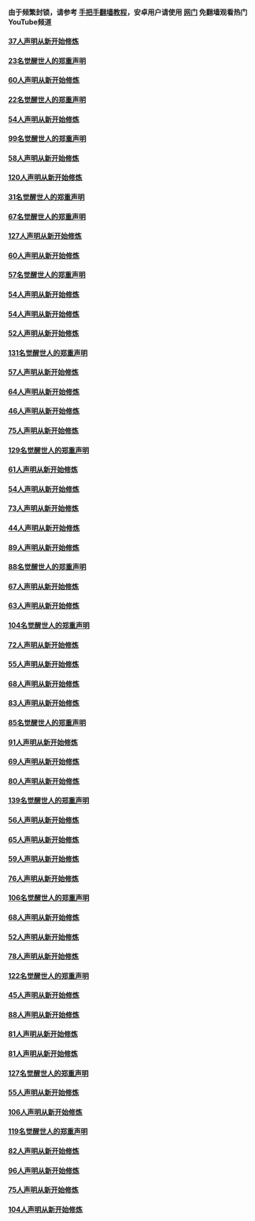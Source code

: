 #### 由于频繁封锁，请参考 [手把手翻墙教程](https://github.com/gfw-breaker/guides/wiki/)，安卓用户请使用 [网门](https://github.com/gfw-breaker/nogfw/blob/master/dl.md?t=02161500) 免翻墙观看热门YouTube频道 

#### [37人声明从新开始修炼](../pages/91/420766.md?t=02161500) 

#### [23名觉醒世人的郑重声明](../pages/91/420765.md?t=02161500) 

#### [60人声明从新开始修炼](../pages/91/420727.md?t=02161500) 

#### [22名觉醒世人的郑重声明](../pages/91/420726.md?t=02161500) 

#### [54人声明从新开始修炼](../pages/91/420529.md?t=02161500) 

#### [99名觉醒世人的郑重声明](../pages/91/420528.md?t=02161500) 

#### [58人声明从新开始修炼](../pages/91/420198.md?t=02161500) 

#### [120人声明从新开始修炼](../pages/91/420141.md?t=02161500) 

#### [31名觉醒世人的郑重声明](../pages/91/420197.md?t=02161500) 

#### [67名觉醒世人的郑重声明](../pages/91/420140.md?t=02161500) 

#### [127人声明从新开始修炼](../pages/91/420082.md?t=02161500) 

#### [60人声明从新开始修炼](../pages/91/420081.md?t=02161500) 

#### [57名觉醒世人的郑重声明](../pages/91/420080.md?t=02161500) 

#### [54人声明从新开始修炼](../pages/91/419533.md?t=02161500) 

#### [54人声明从新开始修炼](../pages/91/419532.md?t=02161500) 

#### [52人声明从新开始修炼](../pages/91/419531.md?t=02161500) 

#### [131名觉醒世人的郑重声明](../pages/91/419530.md?t=02161500) 

#### [57人声明从新开始修炼](../pages/91/419430.md?t=02161500) 

#### [64人声明从新开始修炼](../pages/91/419429.md?t=02161500) 

#### [46人声明从新开始修炼](../pages/91/419428.md?t=02161500) 

#### [75人声明从新开始修炼](../pages/91/419427.md?t=02161500) 

#### [129名觉醒世人的郑重声明](../pages/91/419426.md?t=02161500) 

#### [61人声明从新开始修炼](../pages/91/419198.md?t=02161500) 

#### [54人声明从新开始修炼](../pages/91/419197.md?t=02161500) 

#### [73人声明从新开始修炼](../pages/91/419196.md?t=02161500) 

#### [44人声明从新开始修炼](../pages/91/419075.md?t=02161500) 

#### [89人声明从新开始修炼](../pages/91/419074.md?t=02161500) 

#### [88名觉醒世人的郑重声明](../pages/91/419195.md?t=02161500) 

#### [67人声明从新开始修炼](../pages/91/419073.md?t=02161500) 

#### [63人声明从新开始修炼](../pages/91/419072.md?t=02161500) 

#### [104名觉醒世人的郑重声明](../pages/91/419071.md?t=02161500) 

#### [72人声明从新开始修炼](../pages/91/418902.md?t=02161500) 

#### [55人声明从新开始修炼](../pages/91/418901.md?t=02161500) 

#### [68人声明从新开始修炼](../pages/91/418900.md?t=02161500) 

#### [83人声明从新开始修炼](../pages/91/418757.md?t=02161500) 

#### [85名觉醒世人的郑重声明](../pages/91/418899.md?t=02161500) 

#### [91人声明从新开始修炼](../pages/91/418756.md?t=02161500) 

#### [69人声明从新开始修炼](../pages/91/418755.md?t=02161500) 

#### [80人声明从新开始修炼](../pages/91/418754.md?t=02161500) 

#### [139名觉醒世人的郑重声明](../pages/91/418753.md?t=02161500) 

#### [56人声明从新开始修炼](../pages/91/418594.md?t=02161500) 

#### [65人声明从新开始修炼](../pages/91/418593.md?t=02161500) 

#### [59人声明从新开始修炼](../pages/91/418592.md?t=02161500) 

#### [76人声明从新开始修炼](../pages/91/418431.md?t=02161500) 

#### [106名觉醒世人的郑重声明](../pages/91/418591.md?t=02161500) 

#### [68人声明从新开始修炼](../pages/91/418430.md?t=02161500) 

#### [52人声明从新开始修炼](../pages/91/418429.md?t=02161500) 

#### [78人声明从新开始修炼](../pages/91/418428.md?t=02161500) 

#### [122名觉醒世人的郑重声明](../pages/91/418427.md?t=02161500) 

#### [45人声明从新开始修炼](../pages/91/418248.md?t=02161500) 

#### [88人声明从新开始修炼](../pages/91/418247.md?t=02161500) 

#### [81人声明从新开始修炼](../pages/91/418246.md?t=02161500) 

#### [81人声明从新开始修炼](../pages/91/418139.md?t=02161500) 

#### [127名觉醒世人的郑重声明](../pages/91/418245.md?t=02161500) 

#### [55人声明从新开始修炼](../pages/91/418138.md?t=02161500) 

#### [106人声明从新开始修炼](../pages/91/418137.md?t=02161500) 

#### [119名觉醒世人的郑重声明](../pages/91/418135.md?t=02161500) 

#### [82人声明从新开始修炼](../pages/91/418136.md?t=02161500) 

#### [96人声明从新开始修炼](../pages/91/417831.md?t=02161500) 

#### [75人声明从新开始修炼](../pages/91/417830.md?t=02161500) 

#### [104人声明从新开始修炼](../pages/91/417829.md?t=02161500) 

